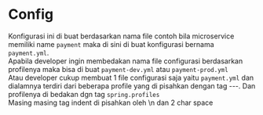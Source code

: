 # Config
Konfigurasi ini di buat berdasarkan nama file contoh bila microservice memiliki name ```payment``` maka di sini di buat konfigurasi bernama ```payment.yml```.</br>
Apabila developer ingin membedakan nama file configurasi berdasarkan profilenya maka bisa di buat ```payment-dev.yml``` atau ```payment-prod.yml```</br>
Atau developer cukup membuat 1 file configurasi saja yaitu ```payment.yml``` dan dialamnya terdiri dari beberapa profile yang di pisahkan dengan tag ---. Dan profilenya di bedakan dgn tag ```spring.profiles```</br>
Masing masing tag indent di pisahkan oleh \n dan 2 char space

